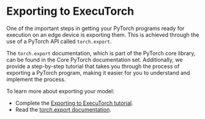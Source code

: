 # Exporting to ExecuTorch

One of the important steps in getting your PyTorch programs ready for execution
on an edge device is exporting them. This is achieved through the use of a
PyTorch API called `torch.export`.

The `torch.export` documentation, which is part of the PyTorch core library, can
be found in the Core PyTorch documentation set. Additionally, we provide a
step-by-step tutorial that takes you through the process of exporting a PyTorch
program, making it easier for you to understand and implement the process.

To learn more about exporting your model:

* Complete the [Exporting to ExecuTorch tutorial](tutorials/export-to-executorch-tutorial).
* Read the [torch.export documentation](https://pytorch.org/docs/2.1/export.html).
